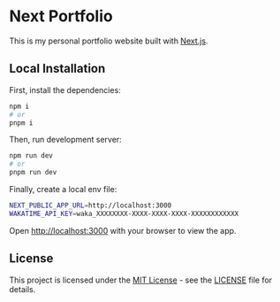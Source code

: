 # Next Portfolio
This is my personal portfolio website built with [Next.js](https://nextjs.org/).

## Local Installation

First, install the dependencies:

```bash
npm i
# or
pnpm i
```
Then, run development server:
```bash
npm run dev
# or
pnpm run dev
```
Finally, create a local env file:

```bash
NEXT_PUBLIC_APP_URL=http://localhost:3000
WAKATIME_API_KEY=waka_XXXXXXXX-XXXX-XXXX-XXXX-XXXXXXXXXXXX
```

Open [http://localhost:3000](http://localhost:3000) with your browser to view the app.

## License

This project is licensed under the [MIT License](https://opensource.org/licenses/MIT) - see the [LICENSE](LICENSE) file for details.


